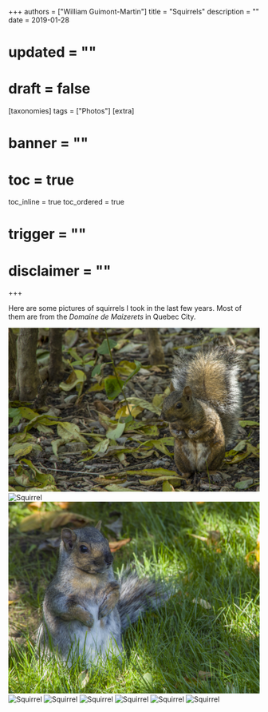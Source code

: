 +++
authors = ["William Guimont-Martin"]
title = "Squirrels"
description = ""
date = 2019-01-28
# updated = ""
# draft = false
[taxonomies]
tags = ["Photos"]
[extra]
# banner = ""
# toc = true
toc_inline = true
toc_ordered = true
# trigger = ""
# disclaimer = ""
+++

Here are some pictures of squirrels I took in the last few years. Most of them are from the *Domaine de Maizerets* in Quebec City.

![Squirrel](02.jpg)
![Squirrel](03.png)
![Squirrel](01.jpg)
![Squirrel](04.png)
![Squirrel](05.jpg)
![Squirrel](06.png)
![Squirrel](07.png)
![Squirrel](08.png)
![Squirrel](09.png)